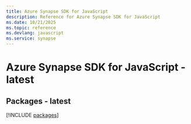 ```yaml
---
title: Azure Synapse SDK for JavaScript
description: Reference for Azure Synapse SDK for JavaScript
ms.date: 10/21/2025
ms.topic: reference
ms.devlang: javascript
ms.service: synapse
---
```

# Azure Synapse SDK for JavaScript - latest
## Packages - latest
[!INCLUDE [packages](synapse-index.md)]